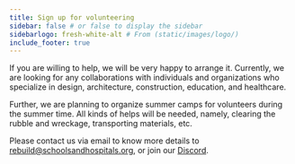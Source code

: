 ```yaml
---
title: Sign up for volunteering
sidebar: false # or false to display the sidebar
sidebarlogo: fresh-white-alt # From (static/images/logo/)
include_footer: true
---
```


If you are willing to help, we will be very happy to arrange it. Currently, we are looking for any collaborations with individuals and organizations who specialize in design, architecture, construction, education, and healthcare.

Further, we are planning to organize summer camps for volunteers during the summer time. All kinds of helps will be needed, namely, clearing the rubble and wreckage, transporting materials, etc.

Please contact us via email to know more details to [rebuild@schoolsandhospitals.org](mailto:rebuild@schoolsandhospitals.org), or join our [Discord](https://discord.gg/xksyyn4YuW).
